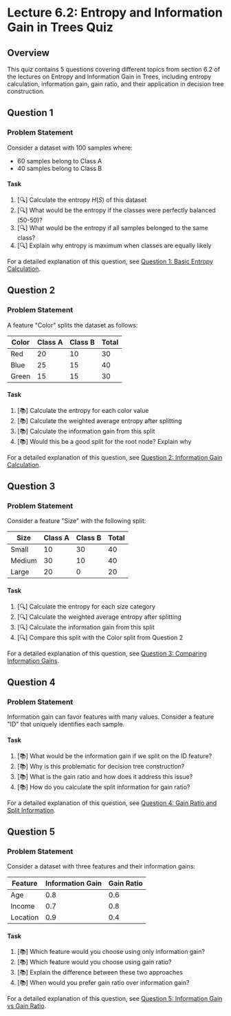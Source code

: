 # Lecture 6.2: Entropy and Information Gain in Trees Quiz

## Overview
This quiz contains 5 questions covering different topics from section 6.2 of the lectures on Entropy and Information Gain in Trees, including entropy calculation, information gain, gain ratio, and their application in decision tree construction.

## Question 1

### Problem Statement
Consider a dataset with 100 samples where:
- 60 samples belong to Class A
- 40 samples belong to Class B

#### Task
1. [🔍] Calculate the entropy $H(S)$ of this dataset
2. [🔍] What would be the entropy if the classes were perfectly balanced (50-50)?
3. [🔍] What would be the entropy if all samples belonged to the same class?
4. [🔍] Explain why entropy is maximum when classes are equally likely

For a detailed explanation of this question, see [Question 1: Basic Entropy Calculation](L6_2_1_explanation.md).

## Question 2

### Problem Statement
A feature "Color" splits the dataset as follows:

| Color | Class A | Class B | Total |
|-------|---------|---------|-------|
| Red   | 20      | 10      | 30    |
| Blue  | 25      | 15      | 40    |
| Green | 15      | 15      | 30    |

#### Task
1. [📚] Calculate the entropy for each color value
2. [📚] Calculate the weighted average entropy after splitting
3. [📚] Calculate the information gain from this split
4. [📚] Would this be a good split for the root node? Explain why

For a detailed explanation of this question, see [Question 2: Information Gain Calculation](L6_2_2_explanation.md).

## Question 3

### Problem Statement
Consider a feature "Size" with the following split:

| Size | Class A | Class B | Total |
|------|---------|---------|-------|
| Small | 10      | 30      | 40    |
| Medium| 30      | 10      | 40    |
| Large | 20      | 0       | 20    |

#### Task
1. [🔍] Calculate the entropy for each size category
2. [🔍] Calculate the weighted average entropy after splitting
3. [🔍] Calculate the information gain from this split
4. [🔍] Compare this split with the Color split from Question 2

For a detailed explanation of this question, see [Question 3: Comparing Information Gains](L6_2_3_explanation.md).

## Question 4

### Problem Statement
Information gain can favor features with many values. Consider a feature "ID" that uniquely identifies each sample.

#### Task
1. [📚] What would be the information gain if we split on the ID feature?
2. [📚] Why is this problematic for decision tree construction?
3. [📚] What is the gain ratio and how does it address this issue?
4. [📚] How do you calculate the split information for gain ratio?

For a detailed explanation of this question, see [Question 4: Gain Ratio and Split Information](L6_2_4_explanation.md).

## Question 5

### Problem Statement
Consider a dataset with three features and their information gains:

| Feature | Information Gain | Gain Ratio |
|---------|------------------|------------|
| Age     | 0.8              | 0.6        |
| Income  | 0.7              | 0.8        |
| Location| 0.9              | 0.4        |

#### Task
1. [📚] Which feature would you choose using only information gain?
2. [📚] Which feature would you choose using gain ratio?
3. [📚] Explain the difference between these two approaches
4. [📚] When would you prefer gain ratio over information gain?

For a detailed explanation of this question, see [Question 5: Information Gain vs Gain Ratio](L6_2_5_explanation.md).
